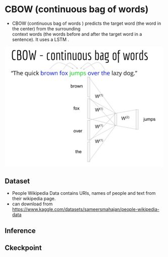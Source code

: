# CBOW (continuous bag of words)
 - CBOW (continuous bag of words ) predicts the target word (the word in the center) from the surrounding   
   context words (the words before and after the target word in a sentence). It uses a LSTM .

![Model](model.PNG)


## Dataset
- People Wikipedia Data contains URIs, names of people and text from their wikipedia page.
- can download from https://www.kaggle.com/datasets/sameersmahajan/people-wikipedia-data




## Inference


## Ckeckpoint